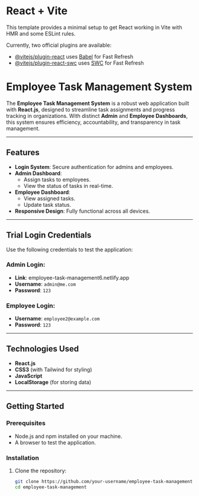 # React + Vite

This template provides a minimal setup to get React working in Vite with HMR and some ESLint rules.

Currently, two official plugins are available:

- [@vitejs/plugin-react](https://github.com/vitejs/vite-plugin-react/blob/main/packages/plugin-react/README.md) uses [Babel](https://babeljs.io/) for Fast Refresh
- [@vitejs/plugin-react-swc](https://github.com/vitejs/vite-plugin-react-swc) uses [SWC](https://swc.rs/) for Fast Refresh

# Employee Task Management System  

The **Employee Task Management System** is a robust web application built with **React.js**, designed to streamline task assignments and progress tracking in organizations. With distinct **Admin** and **Employee Dashboards**, this system ensures efficiency, accountability, and transparency in task management.  

---

## Features  

- **Login System**: Secure authentication for admins and employees.  
- **Admin Dashboard**:  
  - Assign tasks to employees.  
  - View the status of tasks in real-time.  
- **Employee Dashboard**:  
  - View assigned tasks.  
  - Update task status.  
- **Responsive Design**: Fully functional across all devices.  

---

## Trial Login Credentials  

Use the following credentials to test the application:  

### Admin Login:  
- **Link**: employee-task-management6.netlify.app
- **Username**: `admin@me.com`  
- **Password**: `123`  

### Employee Login:  
- **Username**: `employee2@example.com`  
- **Password**: `123`  

---

## Technologies Used  

- **React.js**  
- **CSS3** (with Tailwind for styling)  
- **JavaScript**  
- **LocalStorage** (for storing data)  

---

## Getting Started  

### Prerequisites  
- Node.js and npm installed on your machine.  
- A browser to test the application.  

### Installation  

1. Clone the repository:  
   ```bash  
   git clone https://github.com/your-username/employee-task-management.git  
   cd employee-task-management  
